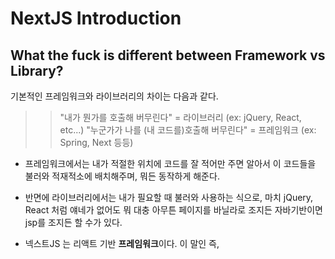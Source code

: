 # NextJS Introduction

## What the fuck is different between Framework vs Library?

기본적인 프레임워크와 라이브러리의 차이는 다음과 같다.

> > "내가 뭔가를 호출해 버무린다" = 라이브러리 (ex: jQuery, React, etc...)
> > "누군가가 나를 (내 코드를)호출해 버무린다" = 프레임워크 (ex: Spring, Next 등등)

-   프레임워크에서는 내가 적절한 위치에 코드를 잘 적어만 주면 알아서 이 코드들을 불러와 적재적소에 배치해주며, 뭐든 동작하게 해준다.

-   반면에 라이브러리에서는 내가 필요할 때 불러와 사용하는 식으로, 마치 jQuery, React 처럼 얘네가 없어도 뭐 대충 아무튼 페이지를 바닐라로 조지든 자바기반이면 jsp를 조지든 할 수가 있다.

-   넥스트JS 는 리액트 기반 **프레임워크**이다. 이 말인 즉,
